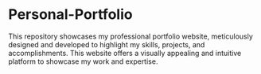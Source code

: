 # Personal-Portfolio
This repository showcases my professional portfolio website, meticulously designed and developed to highlight my skills, projects, and accomplishments. This website offers a visually appealing and intuitive platform to showcase my work and expertise.
